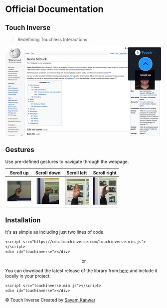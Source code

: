 # Official Documentation
## Touch Inverse

> Redefining Touchless Interactions.

![wiki](wiki.jpg)

## Gestures

Use pre-defined gestures to navigate through the webpage.

Scroll up            |  Scroll down           |    Scroll left        |    Scroll right
:-------------------------:|:-------------------------:|:-------------------------:|:-------------------------:
![scroll_up](gesture_samples/scroll_up.jpeg)  |  ![scroll_down](gesture_samples/scroll_down.jpeg) | ![scroll_left](gesture_samples/scroll_left.jpeg) | ![scroll_right](gesture_samples/scroll_right.jpeg)


## Installation

It's as simple as including just two lines of code.

    <script src="https://cdn.touchinverse.com/touchinverse.min.js"></script>
    <div id="touchinverse"></div>

<center>or</center>

You can download the latest release of the library from [here](http://sayamkanwar.com/) and include it locally in your project.

    <script src="touchinverse.min.js"></script>
    <div id="touchinverse"></div>

<footer>
<span class="left">&copy; Touch Inverse</span> <span class="right">Created by <a href="http://sayamkanwar.com/">Sayam Kanwar</a></span> <br><br>
</footer>
